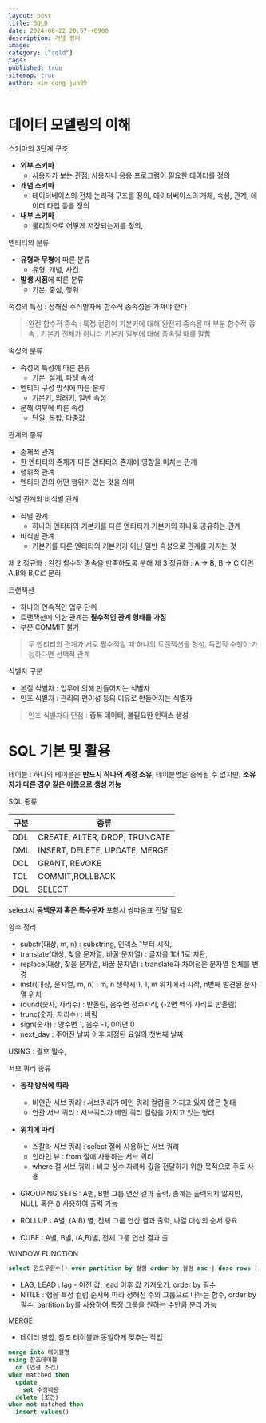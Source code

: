 ```yaml
---
layout: post
title: SQLD
date: 2024-08-22 20:57 +0900
description: 개념 정리
image:
category: ["sqld"]
tags:
published: true
sitemap: true
author: kim-dong-jun99
---
```

# 데이터 모델링의 이해

스키마의 3단계 구조
- **외부 스키마**
  - 사용자가 보는 관점, 사용자나 응용 프로그램이 필요한 데이터를 정의
- **개념 스키마**
  - 데이터베이스의 전체 논리적 구조를 정의, 데이터베이스의 개체, 속성, 관계, 데이터 타입 등을 정의
- **내부 스키마**
  - 물리적으로 어떻게 저장되는지를 정의,


엔티티의 분류
- **유형과 무형**에 따른 분류
  - 유형, 개념, 사건
- **발생 시점**에 따른 분류
  - 기본, 중심, 행위


속성의 특징 : 정해진 주식별자에 함수적 종속성을 가져야 한다

> 완전 함수적 종속 : 특정 컬럼이 기본키에 대해 완전히 종속될 때
> 부분 함수적 종속 : 기본키 전체가 아니라 기본키 일부에 대해 종속될 때를 말함

속성의 분류
- 속성의 특성에 따른 분류
  - 기본, 설계, 파생 속성
- 엔티티 구성 방식에 따른 분류
  - 기본키, 외래키, 일반 속성
- 분해 여부에 따른 속성
  - 단일, 복합, 다중값


관계의 종류
- 존재적 관계
- 한 엔티티의 존재가 다른 엔티티의 존재에 영향을 미치는 관계
- 행위적 관계
- 엔티티 간의 어떤 행위가 있는 것을 의미


식별 관계와 비식별 관계
- 식별 관계
  - 하나의 엔티티의 기본키를 다른 엔티티가 기본키의 하나로 공유하는 관계
- 비식별 관계
  - 기본키를 다른 엔티티의 기본키가 아닌 일반 속성으로 관계를 가지는 것


제 2 정규화 : 완전 함수적 종속을 만족하도록 분해
제 3 정규화 : A -> B, B -> C 이면 A,B와 B,C로 분리


트랜잭션
- 하나의 연속적인 업무 단위
- 트랜잭션에 의한 관계는 **필수적인 관계 형태를 가짐**
- 부분 COMMIT 불가

> 두 엔티티의 관계가 서로 필수적일 때 하나의 트랜잭션을 형성, 독립적 수행이 가능하다면 선택적 관계

식별자 구분
- 본질 식별자 : 업무에 의해 만들어지는 식별자
- 인조 식별자 : 관리의 편이성 등의 이유로 만들어지는 식별자

> 인조 식별자의 단점 : **중복 데이터, 불필요한 인덱스 생성**

# SQL 기본 및 활용

테이블 : 하나의 테이블은 **반드시 하나의 계정 소유**, 테이블명은 중복될 수 없지만, **소유자가 다른 경우 같은 이름으로 생성 가능**

SQL 종류

| 구분 | 종류 |
|------|------|
|DDL|CREATE, ALTER, DROP, TRUNCATE|
|DML|INSERT, DELETE, UPDATE, MERGE|
|DCL|GRANT, REVOKE|
|TCL|COMMIT,ROLLBACK|
|DQL|SELECT|

select시 **공백문자 혹은 특수문자** 포함시 쌍따옴표 전달 필요

함수 정리
- substr(대상, m, n) : substring, 인덱스 1부터 시작,
- translate(대상, 찾을 문자열, 바꿀 문자열) : 글자를 1대 1로 치환,
- replace(대상, 찾을 문자열, 바꿀 문자열) : translate과 차이점은 문자열 전체를 변경
- instr(대상, 문자열, m, n) : m, n 생략시 1, 1, m 위치에서 시작, n번째 발견된 문자열 위치
- round(숫자, 자리수) : 반올림, 음수면 정수자리, (-2면 백의 자리로 반올림)
- trunc(숫자, 자리수) : 버림
- sign(숫자) : 양수면 1, 음수 -1, 0이면 0
- next_day : 주어진 날짜 이후 지정된 요일의 첫번째 날짜


USING : 괄호 필수,

서브 쿼리 종류
- **동작 방식에 따라**
  - 비연관 서브 쿼리 : 서브쿼리가 메인 쿼리 컬럼을 가지고 있지 않은 형태
  - 연관 서브 쿼리 : 서브쿼리가 메인 쿼리 컬럼을 가지고 있는 형태
- **위치에 따라**
  - 스칼라 서브 쿼리 : select 절에 사용하는 서브 쿼리
  - 인라인 뷰 : from 절에 사용하는 서브 쿼리
  - where 절 서브 쿼리 : 비교 상수 자리에 값을 전달하기 위한 목적으로 주로 사용


- GROUPING SETS : A별, B별 그룹 연산 결과 출력, 총계는 출력되지 않지만, NULL 혹은 () 사용하여 출력 가능
- ROLLUP : A별, (A,B) 별, 전체 그룹 연산 결과 출력, 나열 대상의 순서 중요
- CUBE : A별, B별, (A,B)별, 전체 그룹 연산 결과 출


WINDOW FUNCTION
```sql
select 윈도우함수() over partition by 컬럼 order by 컬럼 asc | desc rows | range between a and b
```

- LAG, LEAD : lag - 이전 값, lead 이후 값 가져오기, order by 필수
- NTILE : 행을 특정 컬럼 순서에 따라 정해진 수의 그룹으로 나누는 함수, order by 필수, partition by를 사용하여 특정 그룹을 원하는 수만큼 분리 가능


MERGE
- 데이터 병합, 참조 테이블과 동일하게 맞추는 작업

```sql
merge into 테이블명
using 참조테이블
  on (연결 조건)
when matched then 
  update 
    set 수정내용
  delete (조건)
when not matched then
  insert values()
```



